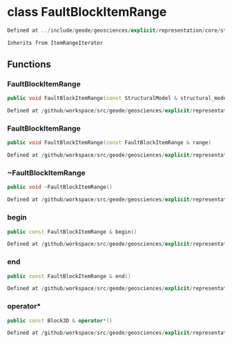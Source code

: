 # class FaultBlockItemRange

```cpp
Defined at ../include/geode/geosciences/explicit/representation/core/structural_model.h#98
```

```cpp
Inherits from ItemRangeIterator
```



## Functions

### FaultBlockItemRange

```cpp
public void FaultBlockItemRange(const StructuralModel & structural_model, const FaultBlock3D & fault_block)
```

```cpp
Defined at /github/workspace/src/geode/geosciences/explicit/representation/core/structural_model.cpp#106
```

### FaultBlockItemRange

```cpp
public void FaultBlockItemRange(const FaultBlockItemRange & range)
```

```cpp
Defined at /github/workspace/src/geode/geosciences/explicit/representation/core/structural_model.cpp#115
```

### ~FaultBlockItemRange

```cpp
public void ~FaultBlockItemRange()
```

```cpp
Defined at /github/workspace/src/geode/geosciences/explicit/representation/core/structural_model.cpp#122
```

### begin

```cpp
public const FaultBlockItemRange & begin()
```

```cpp
Defined at /github/workspace/src/geode/geosciences/explicit/representation/core/structural_model.cpp#124
```

### end

```cpp
public const FaultBlockItemRange & end()
```

```cpp
Defined at /github/workspace/src/geode/geosciences/explicit/representation/core/structural_model.cpp#130
```

### operator*

```cpp
public const Block3D & operator*()
```

```cpp
Defined at /github/workspace/src/geode/geosciences/explicit/representation/core/structural_model.cpp#136
```



